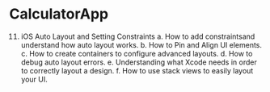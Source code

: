 # CalculatorApp
11. iOS Auto Layout and Setting Constraints
a. How to add ​constraints​ and understand how auto layout works.
b. How to Pin and Align UI elements.
c. How to create ​containers​ to configure advanced layouts.
d. How to debug auto layout errors.
e. Understanding what Xcode needs in order to correctly layout a design.
f. How to use ​stack views​ to easily layout your UI.
